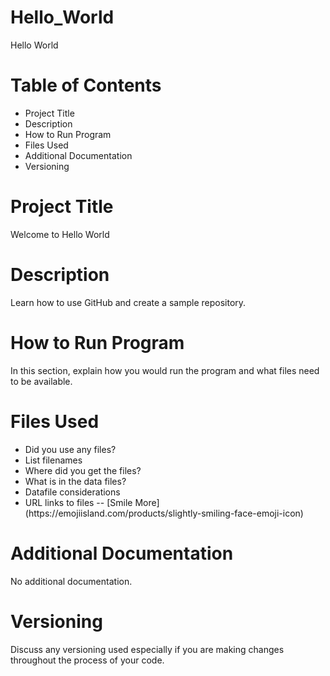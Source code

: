 # Hello_World
Hello World

<h1>Table of Contents</h1>
<ul>
  <li>Project Title</li>
  <li>Description</li>
  <li>How to Run Program</li>
  <li>Files Used</li>
  <li>Additional Documentation</li>
  <li>Versioning</li>
</ul>

<h1>Project Title</h1>
Welcome to Hello World

<h1>Description</h1>
Learn how to use GitHub and create a sample repository.

<h1>How to Run Program</h1>
In this section, explain how you would run the program and what files need to be available. 

<h1>Files Used</h1>
<ul>
  <li>Did you use any files?</li>
  <li>List filenames</li>
  <li>Where did you get the files?</li>
  <li>What is in the data files?</li>
  <li>Datafile considerations</li>
  <li>URL links to files -- [Smile More](https://emojiisland.com/products/slightly-smiling-face-emoji-icon)</li>
</ul>

<h1>Additional Documentation</h1>
No additional documentation.

<h1>Versioning</h1>
Discuss any versioning used especially if you are making changes throughout the process of your code. 
  
